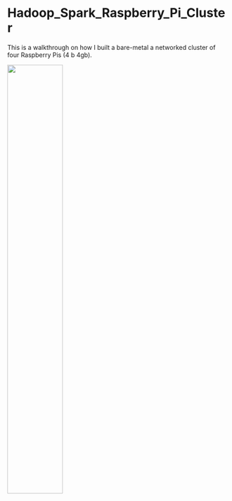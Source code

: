 # Hadoop_Spark_Raspberry_Pi_Cluster 

This is a walkthrough on how I built a bare-metal a networked cluster of four Raspberry Pis (4 b 4gb).

<img src="https://i.imgur.com/5XSXLmu.jpg" width=50% height=50%>

